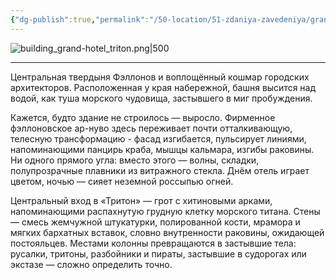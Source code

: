 ```yaml
---
{"dg-publish":true,"permalink":"/50-location/51-zdaniya-zavedeniya/grand-otel-triton/","tags":["локация/здание"]}
---
```


![building_grand-hotel_triton.png|500](/img/user/90.%20files/building_grand-hotel_triton.png)

---
Центральная твердыня Фэллонов и воплощённый кошмар городских архитекторов. Расположенная у края набережной, башня высится над водой, как туша морского чудовища, застывшего в миг пробуждения.

Кажется, будто здание не строилось — выросло. Фирменное фэллоновское ар-нуво здесь переживает почти отталкивающую, телесную трансформацию - фасад изгибается, пульсирует линиями, напоминающими панцирь краба, мышцы кальмара, изгибы раковины. Ни одного прямого угла: вместо этого — волны, складки, полупрозрачные плавники из витражного стекла. Днём отель играет цветом, ночью — сияет неземной россыпью огней.

Центральный вход в «Тритон» — грот с хитиновыми арками, напоминающими распахнутую грудную клетку морского титана. Стены — смесь жемчужной штукатурки, полированной кости, мрамора и мягких бархатных вставок, словно внутренности раковины, ожидающей постояльцев. Местами колонны превращаются в застывшие тела: русалки, тритоны, разбойники и пираты, застывшие в судорогах или экстазе — сложно определить точно.
